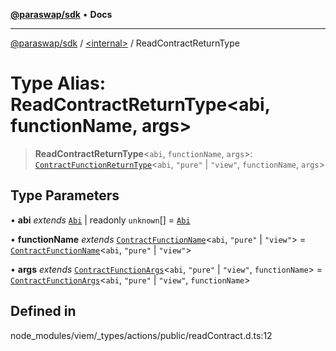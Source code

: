 [**@paraswap/sdk**](../../README.md) • **Docs**

***

[@paraswap/sdk](../../globals.md) / [\<internal\>](../README.md) / ReadContractReturnType

# Type Alias: ReadContractReturnType\<abi, functionName, args\>

> **ReadContractReturnType**\<`abi`, `functionName`, `args`\>: [`ContractFunctionReturnType`](ContractFunctionReturnType.md)\<`abi`, `"pure"` \| `"view"`, `functionName`, `args`\>

## Type Parameters

• **abi** *extends* [`Abi`](Abi.md) \| readonly `unknown`[] = [`Abi`](Abi.md)

• **functionName** *extends* [`ContractFunctionName`](ContractFunctionName.md)\<`abi`, `"pure"` \| `"view"`\> = [`ContractFunctionName`](ContractFunctionName.md)\<`abi`, `"pure"` \| `"view"`\>

• **args** *extends* [`ContractFunctionArgs`](ContractFunctionArgs.md)\<`abi`, `"pure"` \| `"view"`, `functionName`\> = [`ContractFunctionArgs`](ContractFunctionArgs.md)\<`abi`, `"pure"` \| `"view"`, `functionName`\>

## Defined in

node\_modules/viem/\_types/actions/public/readContract.d.ts:12
